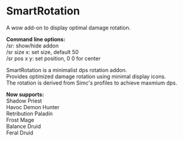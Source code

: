 # SmartRotation
A wow add-on to display optimal damage rotation. 

**Command line options:** \
/sr: show/hide addon \
/sr size x: set size, default 50 \
/sr pos x y: set position, 0 0 for center

SmartRotation is a minimalist dps rotation addon. \
Provides optimized damage rotation using minimal display icons. \
The rotation is derived from Simc's profiles to achieve maxmium dps. 

**Now supports:** \
Shadow Priest \
Havoc Demon Hunter \
Retribution Paladin \
Frost Mage \
Balance Druid \
Feral Druid
